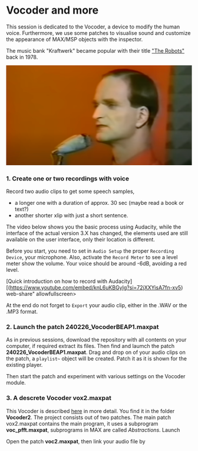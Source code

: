 # Vocoder and more

This session is dedicated to the Vocoder, a device to modify the human voice. Furthermore, we use some patches to visualise sound and customize
the appearance of MAX/MSP objects with the inspector.

The music bank "Kraftwerk" became popular with their title ["The Robots"](https://youtu.be/D_8Pma1vHmw?feature=shared) back in 1978.

![Kraftwerk, The Robot](media/2024-02-27_11-12-03.png)

### 1. Create one or two recordings with voice

Record two audio clips to get some speech samples, 

- a longer one with a duration of approx. 30 sec (maybe read a book or text?)
- another shorter xlip with just a short sentence.

The video below shows you the basic process using Audacity, while the interface of the actual version 3.X has changed,
the elements used are still available on the user interface, only their location is different.

Before you start, you need to set in `Audio Setup` the proper `Recording Device`, your microphone. Also, activate the `Record Meter`
to see a level meter show the volume. Your voice should be around -6dB, avoiding a red level.

[Quick introduction on how to record with Audacity][(https://www.youtube.com/embed/knL6uKBGyIg?si=72jXXYisA7fn-xv5)
  web-share" allowfullscreen></iframe>

  At the end do not forget to `Export` your audio clip, either in the .WAV or the .MP3 format.


  ### 2. Launch the patch 240226_VocoderBEAP1.maxpat

  As in previous sessions, download the repository with all contents on your computer, if required extract its files. Then find
  and laumch the patch **240226_VocoderBEAP1.maxpat**.
  Drag and drop on of your audio clips on the patch, a `playlist~` object will be created. Patch it as it is shown for the existing player.

  Then start the patch and experiment with various settings on the Vocoder module.


  ### 3. A descrete Vocoder vox2.maxpat

  This Vocoder is described [here](https://youtu.be/4feOFLX6238?feature=shared) in more detail. You find it in the folder **Vocoder2**. 
  The project consists out of two patches. The main patch vox2.maxpat contains the main program, it uses a subprogram **voc_pfft.maxpat**,
  subprograms in MAX are called *Abstractions*. 
  Launch 
  
  Open the patch **voc2.maxpat**, then link your audio file by 
